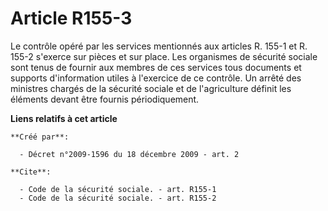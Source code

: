 # Article R155-3

Le contrôle opéré par les services mentionnés aux articles R. 155-1 et R. 155-2 s'exerce sur pièces et sur place. Les
organismes de sécurité sociale sont tenus de fournir aux membres de ces services tous documents et supports d'information
utiles à l'exercice de ce contrôle. Un arrêté des ministres chargés de la sécurité sociale et de l'agriculture définit les
éléments devant être fournis périodiquement.

**Liens relatifs à cet article**

	**Créé par**:

	  - Décret n°2009-1596 du 18 décembre 2009 - art. 2

	**Cite**:

	  - Code de la sécurité sociale. - art. R155-1
	  - Code de la sécurité sociale. - art. R155-2
